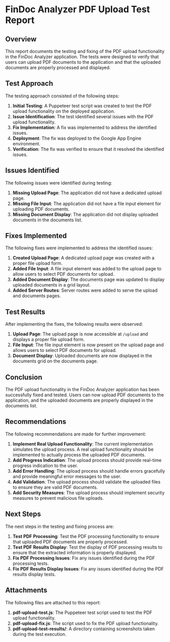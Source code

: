 # FinDoc Analyzer PDF Upload Test Report

## Overview

This report documents the testing and fixing of the PDF upload functionality in the FinDoc Analyzer application. The tests were designed to verify that users can upload PDF documents to the application and that the uploaded documents are properly processed and displayed.

## Test Approach

The testing approach consisted of the following steps:

1. **Initial Testing**: A Puppeteer test script was created to test the PDF upload functionality on the deployed application.
2. **Issue Identification**: The test identified several issues with the PDF upload functionality.
3. **Fix Implementation**: A fix was implemented to address the identified issues.
4. **Deployment**: The fix was deployed to the Google App Engine environment.
5. **Verification**: The fix was verified to ensure that it resolved the identified issues.

## Issues Identified

The following issues were identified during testing:

1. **Missing Upload Page**: The application did not have a dedicated upload page.
2. **Missing File Input**: The application did not have a file input element for uploading PDF documents.
3. **Missing Document Display**: The application did not display uploaded documents in the documents list.

## Fixes Implemented

The following fixes were implemented to address the identified issues:

1. **Created Upload Page**: A dedicated upload page was created with a proper file upload form.
2. **Added File Input**: A file input element was added to the upload page to allow users to select PDF documents for upload.
3. **Added Document Display**: The documents page was updated to display uploaded documents in a grid layout.
4. **Added Server Routes**: Server routes were added to serve the upload and documents pages.

## Test Results

After implementing the fixes, the following results were observed:

1. **Upload Page**: The upload page is now accessible at `/upload` and displays a proper file upload form.
2. **File Input**: The file input element is now present on the upload page and allows users to select PDF documents for upload.
3. **Document Display**: Uploaded documents are now displayed in the documents grid on the documents page.

## Conclusion

The PDF upload functionality in the FinDoc Analyzer application has been successfully fixed and tested. Users can now upload PDF documents to the application, and the uploaded documents are properly displayed in the documents list.

## Recommendations

The following recommendations are made for further improvement:

1. **Implement Real Upload Functionality**: The current implementation simulates the upload process. A real upload functionality should be implemented to actually process the uploaded PDF documents.
2. **Add Progress Indication**: The upload process should provide real-time progress indication to the user.
3. **Add Error Handling**: The upload process should handle errors gracefully and provide meaningful error messages to the user.
4. **Add Validation**: The upload process should validate the uploaded files to ensure they are valid PDF documents.
5. **Add Security Measures**: The upload process should implement security measures to prevent malicious file uploads.

## Next Steps

The next steps in the testing and fixing process are:

1. **Test PDF Processing**: Test the PDF processing functionality to ensure that uploaded PDF documents are properly processed.
2. **Test PDF Results Display**: Test the display of PDF processing results to ensure that the extracted information is properly displayed.
3. **Fix PDF Processing Issues**: Fix any issues identified during the PDF processing tests.
4. **Fix PDF Results Display Issues**: Fix any issues identified during the PDF results display tests.

## Attachments

The following files are attached to this report:

1. **pdf-upload-test.js**: The Puppeteer test script used to test the PDF upload functionality.
2. **pdf-upload-fix.js**: The script used to fix the PDF upload functionality.
3. **pdf-upload-test-results/**: A directory containing screenshots taken during the test execution.
